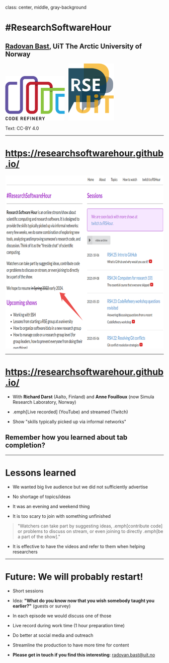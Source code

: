 class: center, middle, gray-background

# #ResearchSoftwareHour

## [Radovan Bast](https://fosstodon.org/@radovan), UiT The Arctic University of Norway

<img src="img/coderefinery.png" style="height: 140px;"/>
&nbsp;
<img src="img/rse-logo.png" style="height: 180px;"/>

Text: CC-BY 4.0

---

# https://researchsoftwarehour.github.io/

<img src="img/rsh-screenshot.png"
     alt="Screenshot of the project website with a description and list of sessions"
     style="height: 550px;"/>

---

# https://researchsoftwarehour.github.io/

- With **Richard Darst** (Aalto, Finland) and **Anne Fouilloux** (now Simula Research Laboratory, Norway)

- .emph[Live recorded] (YouTube) and streamed (Twitch)

- Show "skills typically picked up via informal networks"

## Remember how you learned about tab completion?

---

# Lessons learned

- We wanted big live audience but we did not sufficiently advertise

- No shortage of topics/ideas

- It was an evening and weekend thing

- It is too scary to join with something unfinished
> "Watchers can take part by suggesting ideas, .emph[contribute code] or problems
> to discuss on stream, or even joining to directly .emph[be a part of the show]."

- It is effective to have the videos and refer to them when helping
  researchers

---

# Future: We will probably restart!

- Short sessions

- Idea: **"What do you know now that you wish somebody taught you earlier?"** (guests or survey)

- In each episode we would discuss one of those

- Live record during work time (1 hour preparation time)

- Do better at social media and outreach

- Streamline the production to have more time for content

- **Please get in touch if you find this interesting**: <radovan.bast@uit.no>

